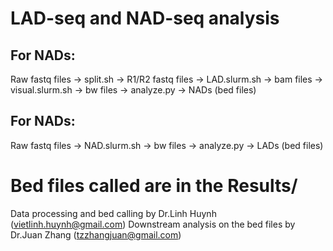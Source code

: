 # LAD-seq and NAD-seq analysis
## For NADs:
  Raw fastq files -> split.sh -> R1/R2 fastq files -> LAD.slurm.sh -> bam files -> visual.slurm.sh -> bw files -> analyze.py -> NADs (bed files) 
## For NADs:
  Raw fastq files -> NAD.slurm.sh -> bw files -> analyze.py -> LADs (bed files)
# Bed files called are in the Results/

Data processing and bed calling by Dr.Linh Huynh (vietlinh.huynh@gmail.com)
Downstream analysis on the bed files by Dr.Juan Zhang (tzzhangjuan@gmail.com)

